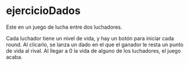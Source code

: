 # ejercicioDados

Este en un juego de lucha entre dos luchadores.

Cada luchador tiene un nivel de vida, y hay un botón para iniciar cada round. Al clicarlo, se lanza un dado en el que el ganador le resta un punto de vida al rival. Al llegar a 0 la vida de alguno de los luchadores, el juego acaba.
